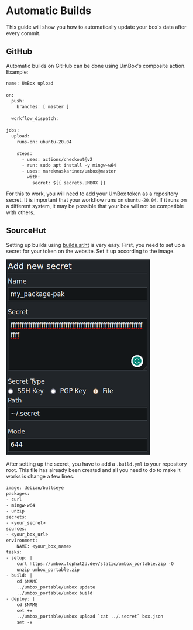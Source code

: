 # Automatic Builds

This guide will show you how to automatically update your box's data
after every commit.

## GitHub

Automatic builds on GitHub can be done using UmBox's composite action. Example:

```
name: UmBox upload

on:
  push:
    branches: [ master ]

  workflow_dispatch:

jobs:
  upload:
    runs-on: ubuntu-20.04

    steps:
      - uses: actions/checkout@v2
      - run: sudo apt install -y mingw-w64
      - uses: marekmaskarinec/umbox@master
        with:
          secret: ${{ secrets.UMBOX }}
```

For this to work, you will need to add your UmBox token as a repository secret.
It is important that your workflow runs on `ubuntu-20.04`. If it runs on a
different system, it may be possible that your box will not be compatible with
others.

## SourceHut

Setting up builds using [builds.sr.ht](https://builds.sr.ht) is very easy.
First, you need to set up a secret for your token on the website. Set it up according to
the image.

![](/static/docs/maintainer/guides/02--secret-setup.png)

After setting up the secret, you have to add a `.build.yml` to your repository root.
This file has already been created and all you need to do to make it works is change a few lines.

```
image: debian/bullseye
packages:
- curl
- mingw-w64
- unzip
secrets:
- <your_secret>
sources:
- <your_box_url>
environment:
    NAME: <your_box_name>
tasks:
- setup: |
    curl https://umbox.tophat2d.dev/static/umbox_portable.zip -O
    unzip umbox_portable.zip
- build: |
    cd $NAME
    ../umbox_portable/umbox update
    ../umbox_portable/umbox build
- deploy: |
    cd $NAME
    set +x
    ../umbox_portable/umbox upload `cat ../.secret` box.json
    set -x
```
